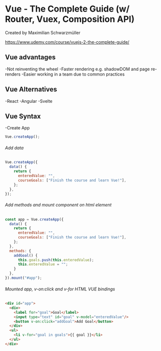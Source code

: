 # Vue - The Complete Guide (w/ Router, Vuex, Composition API)
Created by Maximilian Schwarzmüller

https://www.udemy.com/course/vuejs-2-the-complete-guide/

## Vue advantages
-Not reinventing the wheel
-Faster rendering e.g. shadowDOM and page re-renders
-Easier working in a team due to common practices

## Vue Alternatives
-React
-Angular
-Svelte

## Vue Syntax
-Create App
```javascript
Vue.createApp();
```
###### Add data
```javascript
Vue.createApp({
  data() {
    return {
      enteredValue: "",
      courseGoals: ["Finish the course and learn Vue!"],
    };
  },
});
```
###### Add methods and mount component on html element
```javascript
const app = Vue.createApp({
  data() {
    return {
      enteredValue: "",
      courseGoals: ["Finish the course and learn Vue!"],
    };
  },
  methods: {
    addGoal() {
      this.goals.push(this.enteredValue);
      this.enteredValue = "";
    }
  },
}).mount("#app");
```
###### Mounted app, v-on:click and v-for HTML VUE bindings
```HTML
<div id="app">
  <div>
    <label for="goal">Goal</label>
    <input type="text" id="goal" v-model="enteredValue"/>
    <button v-on:click="addGoal">Add Goal</button>
  </div>
  <ul>
    <li v-for="goal in goals">{{ goal }}</li>
  </ul>
</div>
```